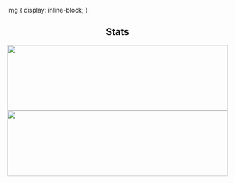 img {
    display: inline-block;
}
 <center>
  <h2 align="center">Stats</h2>
  <img align="center" width="100%" height="150" src="https://github-readme-stats.vercel.app/api?username=archisha69&show_icons=true&hide_border=false&line_height=20&title_color=336791&icon_color=1b93c9&show_owner=true&theme=dark">
  <img align="center" width="100%" height="150" src="https://github-readme-stats.vercel.app/api/top-langs/?username=archisha69&layout=compact&langs_count=6&theme=dark">
  <br>
